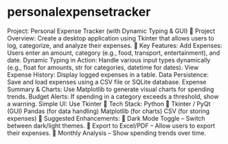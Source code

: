 # personalexpensetracker
Project: Personal Expense Tracker (with Dynamic Typing & GUI)
🔹 Project Overview:
Create a desktop application using Tkinter that allows users to log, categorize, and analyze their expenses.
🔹 Key Features:
Add Expenses: Users enter an amount, category (e.g., food, transport, entertainment), and date.
Dynamic Typing in Action: Handle various input types dynamically (e.g., float for amounts, str for categories, datetime for dates).
View Expense History: Display logged expenses in a table.
Data Persistence: Save and load expenses using a CSV file or SQLite database.
Expense Summary & Charts: Use Matplotlib to generate visual charts for spending trends.
Budget Alerts: If spending in a category exceeds a threshold, show a warning.
Simple UI: Use Tkinter
🔹 Tech Stack:
Python 🐍
Tkinter / PyQt (GUI)
Pandas (for data handling)
Matplotlib (for charts)
CSV (for storing expenses)
🔹 Suggested Enhancements:
🔸 Dark Mode Toggle – Switch between dark/light themes.
🔸 Export to Excel/PDF – Allow users to export their expenses.
🔸 Monthly Analysis – Show spending trends over time.